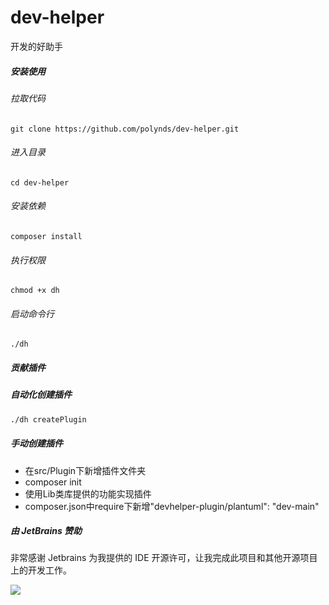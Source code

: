 # dev-helper

开发的好助手

##### 安装使用

###### 拉取代码

```shell
git clone https://github.com/polynds/dev-helper.git
```

###### 进入目录

```shell
cd dev-helper
```

###### 安装依赖

```shell
composer install
```

###### 执行权限

```shell
chmod +x dh
```

###### 启动命令行

```shell
./dh
```

##### 贡献插件

##### 自动化创建插件

```bash
./dh createPlugin
```

##### 手动创建插件

- 在src/Plugin下新增插件文件夹
- composer init
- 使用Lib类库提供的功能实现插件
- composer.json中require下新增"devhelper-plugin/plantuml": "dev-main"

##### 由 JetBrains 赞助

非常感谢 Jetbrains 为我提供的 IDE 开源许可，让我完成此项目和其他开源项目上的开发工作。

[![](https://resources.jetbrains.com/storage/products/company/brand/logos/jb_beam.svg)](https://www.jetbrains.com/?from=https://github.com/overtrue)